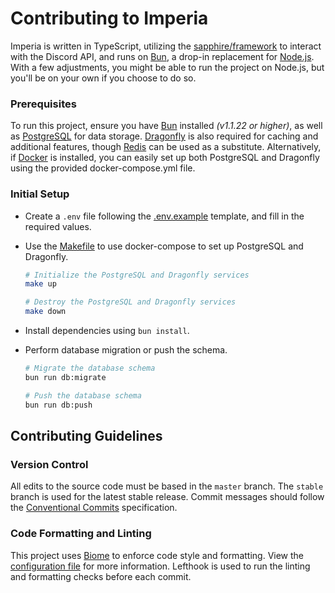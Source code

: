 # Contributing to Imperia

Imperia is written in TypeScript, utilizing the [sapphire/framework](https://sapphirejs.dev/) to interact with the Discord API, and runs on [Bun](https://bun.sh/), a drop-in replacement for [Node.js](https://nodejs.org/). With a few adjustments, you might be able to run the project on Node.js, but you'll be on your own if you choose to do so.

### Prerequisites

To run this project, ensure you have [Bun](https://bun.sh/) installed *(v1.1.22 or higher)*, as well as [PostgreSQL](https://www.postgresql.org/) for data storage. [Dragonfly](https://www.dragonflydb.io/) is also required for caching and additional features, though [Redis](https://redis.io/) can be used as a substitute. Alternatively, if [Docker](https://www.docker.com/) is installed, you can easily set up both PostgreSQL and Dragonfly using the provided docker-compose.yml file.

### Initial Setup

- Create a `.env` file following the [.env.example](../.env.example) template, and fill in the required values.

- Use the [Makefile](../Makefile) to use docker-compose to set up PostgreSQL and Dragonfly.

    ```bash
    # Initialize the PostgreSQL and Dragonfly services
    make up

    # Destroy the PostgreSQL and Dragonfly services
    make down
    ```

- Install dependencies using `bun install`.

- Perform database migration or push the schema.

    ```bash
    # Migrate the database schema
    bun run db:migrate

    # Push the database schema
    bun run db:push
    ```

## Contributing Guidelines

### Version Control

All edits to the source code must be based in the `master` branch. The `stable` branch is used for the latest stable release. Commit messages should follow the [Conventional Commits](https://www.conventionalcommits.org/en/v1.0.0/) specification.

### Code Formatting and Linting

This project uses [Biome](https://biomejs.dev/) to enforce code style and formatting. View the [configuration file](../biome.json) for more information. Lefthook is used to run the linting and formatting checks before each commit.